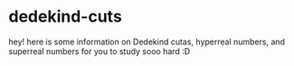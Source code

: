 # dedekind-cuts

hey! here is some information on Dedekind cutas, hyperreal numbers, and superreal numbers for you to study sooo hard :D

